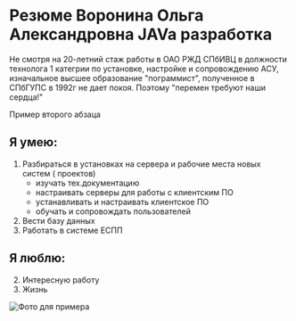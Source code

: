 # Резюме Воронина Ольга Александровна JAVa разработка

Не смотря на 20-летний стаж работы в ОАО РЖД СПбИВЦ в должности технолога 1 категрии по установке, настройке и сопровождению АСУ, 
изначальное высшее образование "пограммист", полученное в СПбГУПС в 1992г не дает покоя. 
Поэтому "перемен требуют наши сердца!"

Пример второго абзаца

## Я умею:

1. Разбираться в установках на сервера и рабочие места новых систем ( проектов)
    - изучать тех.документацию
    - настраивать серверы для работы с клиентским ПО
    - устанавливать и настраивать клиентское ПО
    - обучать и сопровождать пользователей
1. Вести базу данных
1. Работать в системе ЕСПП

## Я люблю:
2. Интересную работу
2. Жизнь

![Фото для примера](../img/out1.png)